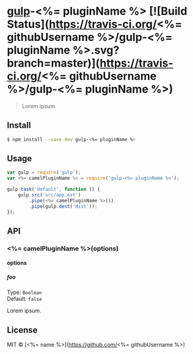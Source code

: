 # [gulp](http://gulpjs.com)-<%= pluginName %> [![Build Status](https://travis-ci.org/<%= githubUsername %>/gulp-<%= pluginName %>.svg?branch=master)](https://travis-ci.org/<%= githubUsername %>/gulp-<%= pluginName %>)

> Lorem ipsum


## Install

```bash
$ npm install --save-dev gulp-<%= pluginName %>
```


## Usage

```js
var gulp = require('gulp');
var <%= camelPluginName %> = require('gulp-<%= pluginName %>');

gulp.task('default', function () {
	gulp.src('src/app.ext')
		.pipe(<%= camelPluginName %>())
		.pipe(gulp.dest('dist'));
});
```


## API

### <%= camelPluginName %>(options)

#### options

##### foo

Type: `Boolean`  
Default: `false`

Lorem ipsum.


## License

MIT © [<%= name %>](https://github.com/<%= githubUsername %>)
